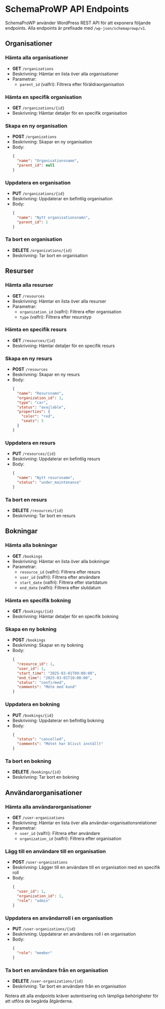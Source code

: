 # SchemaProWP API Endpoints

SchemaProWP använder WordPress REST API för att exponera följande endpoints. Alla endpoints är prefixade med `/wp-json/schemaprowp/v1`.

## Organisationer

### Hämta alla organisationer
- **GET** `/organizations`
- Beskrivning: Hämtar en lista över alla organisationer
- Parametrar:
  - `parent_id` (valfri): Filtrera efter föräldraorganisation

### Hämta en specifik organisation
- **GET** `/organizations/{id}`
- Beskrivning: Hämtar detaljer för en specifik organisation

### Skapa en ny organisation
- **POST** `/organizations`
- Beskrivning: Skapar en ny organisation
- Body: 
  ```json
  {
    "name": "Organisationsnamn",
    "parent_id": null
  }
  ```

### Uppdatera en organisation
- **PUT** `/organizations/{id}`
- Beskrivning: Uppdaterar en befintlig organisation
- Body: 
  ```json
  {
    "name": "Nytt organisationsnamn",
    "parent_id": 1
  }
  ```

### Ta bort en organisation
- **DELETE** `/organizations/{id}`
- Beskrivning: Tar bort en organisation

## Resurser

### Hämta alla resurser
- **GET** `/resources`
- Beskrivning: Hämtar en lista över alla resurser
- Parametrar:
  - `organization_id` (valfri): Filtrera efter organisation
  - `type` (valfri): Filtrera efter resurstyp

### Hämta en specifik resurs
- **GET** `/resources/{id}`
- Beskrivning: Hämtar detaljer för en specifik resurs

### Skapa en ny resurs
- **POST** `/resources`
- Beskrivning: Skapar en ny resurs
- Body: 
  ```json
  {
    "name": "Resursnamn",
    "organization_id": 1,
    "type": "car",
    "status": "available",
    "properties": {
      "color": "red",
      "seats": 5
    }
  }
  ```

### Uppdatera en resurs
- **PUT** `/resources/{id}`
- Beskrivning: Uppdaterar en befintlig resurs
- Body: 
  ```json
  {
    "name": "Nytt resursnamn",
    "status": "under_maintenance"
  }
  ```

### Ta bort en resurs
- **DELETE** `/resources/{id}`
- Beskrivning: Tar bort en resurs

## Bokningar

### Hämta alla bokningar
- **GET** `/bookings`
- Beskrivning: Hämtar en lista över alla bokningar
- Parametrar:
  - `resource_id` (valfri): Filtrera efter resurs
  - `user_id` (valfri): Filtrera efter användare
  - `start_date` (valfri): Filtrera efter startdatum
  - `end_date` (valfri): Filtrera efter slutdatum

### Hämta en specifik bokning
- **GET** `/bookings/{id}`
- Beskrivning: Hämtar detaljer för en specifik bokning

### Skapa en ny bokning
- **POST** `/bookings`
- Beskrivning: Skapar en ny bokning
- Body: 
  ```json
  {
    "resource_id": 1,
    "user_id": 1,
    "start_time": "2025-03-01T09:00:00",
    "end_time": "2025-03-01T10:00:00",
    "status": "confirmed",
    "comments": "Möte med kund"
  }
  ```

### Uppdatera en bokning
- **PUT** `/bookings/{id}`
- Beskrivning: Uppdaterar en befintlig bokning
- Body: 
  ```json
  {
    "status": "cancelled",
    "comments": "Mötet har blivit inställt"
  }
  ```

### Ta bort en bokning
- **DELETE** `/bookings/{id}`
- Beskrivning: Tar bort en bokning

## Användarorganisationer

### Hämta alla användarorganisationer
- **GET** `/user-organizations`
- Beskrivning: Hämtar en lista över alla användar-organisationsrelationer
- Parametrar:
  - `user_id` (valfri): Filtrera efter användare
  - `organization_id` (valfri): Filtrera efter organisation

### Lägg till en användare till en organisation
- **POST** `/user-organizations`
- Beskrivning: Lägger till en användare till en organisation med en specifik roll
- Body: 
  ```json
  {
    "user_id": 1,
    "organization_id": 1,
    "role": "admin"
  }
  ```

### Uppdatera en användarroll i en organisation
- **PUT** `/user-organizations/{id}`
- Beskrivning: Uppdaterar en användares roll i en organisation
- Body: 
  ```json
  {
    "role": "member"
  }
  ```

### Ta bort en användare från en organisation
- **DELETE** `/user-organizations/{id}`
- Beskrivning: Tar bort en användare från en organisation

Notera att alla endpoints kräver autentisering och lämpliga behörigheter för att utföra de begärda åtgärderna.
